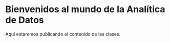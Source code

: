 # Bienvenidos al mundo de la Analítica de Datos

Aquí estaremos publicando el contenido de las clases.

```{tableofcontents}
```

